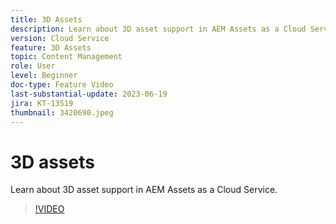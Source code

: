 ```yaml
---
title: 3D Assets
description: Learn about 3D asset support in AEM Assets as a Cloud Service.
version: Cloud Service
feature: 3D Assets
topic: Content Management
role: User
level: Beginner
doc-type: Feature Video
last-substantial-update: 2023-06-19
jira: KT-13519
thumbnail: 3420690.jpeg
---
```


# 3D assets

Learn about 3D asset support in AEM Assets as a Cloud Service.

>[!VIDEO](https://video.tv.adobe.com/v/3420690/?learn=on)
